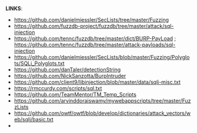 **LINKS**:
* https://github.com/danielmiessler/SecLists/tree/master/Fuzzing
* https://github.com/fuzzdb-project/fuzzdb/tree/master/attack/sql-injection
* https://github.com/tennc/fuzzdb/tree/master/dict/BURP-PayLoad ; https://github.com/tennc/fuzzdb/tree/master/attack-payloads/sql-injection
* https://github.com/danielmiessler/SecLists/blob/master/Fuzzing/Polyglots/SQLi_Polyglots.txt
* https://github.com/danTaler/detectionString
* https://github.com/NickSanzotta/BurpIntruder
* https://github.com/client9/libinjection/blob/master/data/sqli-misc.txt
* https://rmccurdy.com/scripts/sql.txt
* https://github.com/TeamMentor/TM_Temp_Scripts
* https://github.com/arvinddoraiswamy/mywebappscripts/tree/master/FuzzLists
* https://github.com/owtf/owtf/blob/develop/dictionaries/attack_vectors/web/sqli/basic.txt
* 
